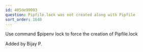 ```yaml
---
id: 405de99093
question: Pipfile.lock was not created along with Pipfile
sort_order: 1640
---
```


Use command $pipenv lock to force the creation of Pipfile.lock

Added by Bijay P.

